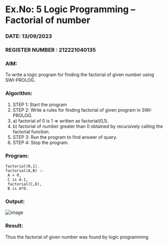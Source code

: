 # Ex.No: 5   Logic Programming – Factorial of number   
### DATE: 13/09/2023                                                                         
### REGISTER NUMBER : 212221040135
### AIM: 
To  write  a logic program for finding the factorial of given number using SWI-PROLOG. 
### Algorithm:
1. STEP 1: Start the program
2. STEP 2:  Write a rules for finding factorial of given program in SWI-PROLOG.
3.   a)	factorial of 0 is 1 => written as factorial(0,1).
4.   b)	factorial of number greater than 0 obtained by recursively calling the factorial    function.
5. STEP 3: Run the program  to find answer of  query.
6. STEP 4: Stop the program.

### Program:

```
factorial(0,1).
factorial(A,B) :-
 A > 0,
 C is A-1,
 factorial(C,D),
 B is A*D. 
```



### Output:

![image](https://github.com/Sudhindev/AI_Lab_2023-24/assets/130021386/0d915909-a69c-4bd0-b45b-e3a9d35c576e)




### Result:
Thus the factorial of given number was found by logic programming. 
